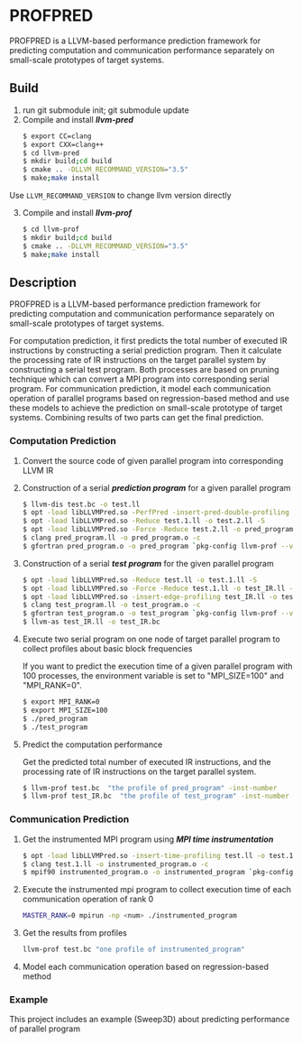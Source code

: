 # PROFPRED

PROFPRED is a LLVM-based performance prediction framework for predicting computation and communication performance separately on small-scale prototypes of target systems. 

## Build

1.  run git submodule init; git submodule update 
2.  Compile and install ***llvm-pred***
	```bash
    $ export CC=clang
    $ export CXX=clang++
	$ cd llvm-pred
    $ mkdir build;cd build
    $ cmake .. -DLLVM_RECOMMAND_VERSION="3.5"
    $ make;make install
	```
Use ``LLVM_RECOMMAND_VERSION`` to change llvm version directly

3.	Compile and install ***llvm-prof***
	```bash
	$ cd llvm-prof
    $ mkdir build;cd build
    $ cmake .. -DLLVM_RECOMMAND_VERSION="3.5"
    $ make;make install
	```

## Description
PROFPRED is a LLVM-based performance prediction framework for predicting computation and communication performance separately on small-scale prototypes of target systems. 

For computation prediction, it first predicts the total number of executed IR instructions by constructing a serial prediction program. Then it calculate the processing rate of IR instructions on the target parallel system by constructing a serial test program. Both processes are based on pruning technique which can convert a MPI program into corresponding serial program. For communication prediction, it model each communication operation of parallel programs based on regression-based method and use these models to achieve the prediction on small-scale prototype of target systems. Combining results of two parts can get the final prediction.
### Computation Prediction

1.	Convert the source code of given parallel program into corresponding LLVM IR
2.	Construction of a serial ***prediction program*** for a given parallel program
	```bash
    $ llvm-dis test.bc -o test.ll
	$ opt -load libLLVMPred.so -PerfPred -insert-pred-double-profiling test.ll -o test.1.ll -S
	$ opt -load libLLVMPred.so -Reduce test.1.ll -o test.2.ll -S
	$ opt -load libLLVMPred.so -Force -Reduce test.2.ll -o pred_program.ll -S
    $ clang pred_program.ll -o pred_program.o -c
    $ gfortran pred_program.o -o pred_program `pkg-config llvm-prof --variable=profile_rt_lib`
	```

3.	Construction of a serial ***test program*** for the given parallel program
	```bash
	$ opt -load libLLVMPred.so -Reduce test.ll -o test.1.ll -S
	$ opt -load libLLVMPred.so -Force -Reduce test.1.ll -o test_IR.ll -S
	$ opt -load libLLVMPred.so -insert-edge-profiling test_IR.ll -o test_program.ll -S
    $ clang test_program.ll -o test_program.o -c
    $ gfortran test_program.o -o test_program `pkg-config llvm-prof --variable=profile_rt_lib`
	$ llvm-as test_IR.ll -o test_IR.bc
	```

4.	Execute two serial program on one node of target parallel program to collect profiles about basic block frequencies

	If you want to predict the execution time of a given parallel program with 100 processes, the environment variable is set to "MPI_SIZE=100" and "MPI_RANK=0".
	```bash
	$ export MPI_RANK=0
	$ export MPI_SIZE=100
	$ ./pred_program
	$ ./test_program
	```
5.	Predict the computation performance	

	Get the predicted total number of executed IR instructions, and the processing rate of IR instructions on the target parallel system.    
	```bash
	$ llvm-prof test.bc  "the profile of pred_program" -inst-number
	$ llvm-prof test_IR.bc  "the profile of test_program" -inst-number
	```

### Communication Prediction

1.	Get the instrumented MPI program using ***MPI time instrumentation***
	```bash
    $ opt -load libLLVMPred.so -insert-time-profiling test.ll -o test.1.ll -S
    $ clang test.1.ll -o instrumented_program.o -c
    $ mpif90 instrumented_program.o -o instrumented_program `pkg-config llvm-prof --variable=profile_rt_lib`
	```

2.	Execute  the instrumented mpi program to collect execution time of each communication operation of rank 0
	```bash
    MASTER_RANK=0 mpirun -np <num> ./instrumented_program 
	```

3.	Get the results from profiles
	```bash
	llvm-prof test.bc "one profile of instrumented_program"
	```
4.	Model each communication operation based on regression-based method

### Example

This project includes an example (Sweep3D) about predicting performance of parallel program
